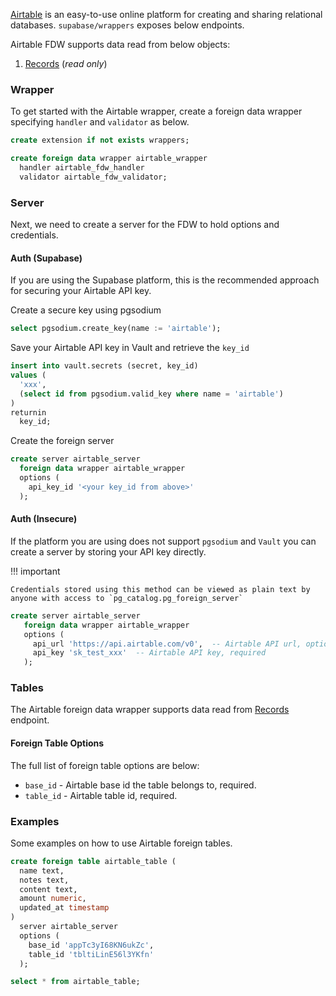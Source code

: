 [Airtable](https://www.airtable.com) is an easy-to-use online platform for creating and sharing relational databases. `supabase/wrappers` exposes below endpoints.

Airtable FDW supports data read from below objects:

1. [Records](https://airtable.com/developers/web/api/list-records) (*read only*)

### Wrapper
To get started with the Airtable wrapper, create a foreign data wrapper specifying `handler` and `validator` as below.

```sql
create extension if not exists wrappers;

create foreign data wrapper airtable_wrapper
  handler airtable_fdw_handler
  validator airtable_fdw_validator;
```

### Server

Next, we need to create a server for the FDW to hold options and credentials.

#### Auth (Supabase)

If you are using the Supabase platform, this is the recommended approach for securing your Airtable API key.

Create a secure key using pgsodium
```sql
select pgsodium.create_key(name := 'airtable');
```

Save your Airtable API key in Vault and retrieve the `key_id`
```sql
insert into vault.secrets (secret, key_id)
values (
  'xxx',
  (select id from pgsodium.valid_key where name = 'airtable')
)
returnin
  key_id;
```

Create the foreign server
```sql
create server airtable_server
  foreign data wrapper airtable_wrapper
  options (
    api_key_id '<your key_id from above>'
  );
```

#### Auth (Insecure)

If the platform you are using does not support `pgsodium` and `Vault` you can create a server by storing your API key directly.


!!! important

    Credentials stored using this method can be viewed as plain text by anyone with access to `pg_catalog.pg_foreign_server`

```sql
create server airtable_server
   foreign data wrapper airtable_wrapper
   options (
     api_url 'https://api.airtable.com/v0',  -- Airtable API url, optional
     api_key 'sk_test_xxx'  -- Airtable API key, required
   );
```

### Tables

The Airtable foreign data wrapper supports data read from [Records](https://airtable.com/developers/web/api/list-records) endpoint.

#### Foreign Table Options

The full list of foreign table options are below:

- `base_id` - Airtable base id the table belongs to, required.
- `table_id` - Airtable table id, required.

### Examples

Some examples on how to use Airtable foreign tables.

```sql
create foreign table airtable_table (
  name text,
  notes text,
  content text,
  amount numeric,
  updated_at timestamp
)
  server airtable_server
  options (
    base_id 'appTc3yI68KN6ukZc',
    table_id 'tbltiLinE56l3YKfn'
  );

select * from airtable_table;
```

